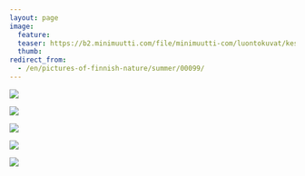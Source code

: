 ```yaml
---
layout: page
image:
  feature:
  teaser: https://b2.minimuutti.com/file/minimuutti-com/luontokuvat/kes%C3%A4/6/DS25061-245px.jpg
  thumb:
redirect_from:
  - /en/pictures-of-finnish-nature/summer/00099/
---
```


![](https://b2.minimuutti.com/file/minimuutti-com/luontokuvat/kes%C3%A4/6/DS25041-800px.jpg)

![](https://b2.minimuutti.com/file/minimuutti-com/luontokuvat/kes%C3%A4/6/DS25048-800px.jpg)

![](https://b2.minimuutti.com/file/minimuutti-com/luontokuvat/kes%C3%A4/6/DS25050-800px.jpg)

![](https://b2.minimuutti.com/file/minimuutti-com/luontokuvat/kes%C3%A4/6/DS25055-800px.jpg)

![](https://b2.minimuutti.com/file/minimuutti-com/luontokuvat/kes%C3%A4/6/DS25061-800px.jpg)
